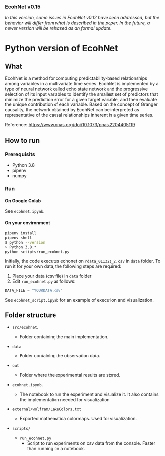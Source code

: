 ### EcohNet v0.15
*In this version, some issues in EcohNet v0.12 have been addressed, but the behavior will differ from what is described
in the paper. In the future, a newer version will be released as an formal update.*  

# Python version of EcohNet
## What
EcohNet is a method for computing predictability-based relationships among variables in a multivariate time series.
EcohNet is implemented by a type of neural network called echo state network and the progressive selection of its 
input variables to identify the smallest set of predictors that minimize the prediction error for a given target 
variable, and then evaluate the unique contribution of each variable. Based on the concept of Granger causality, 
the network obtained by EcohNet can be interpreted as representative of the causal relationships inherent in a 
given time series.


Reference: https://www.pnas.org/doi/10.1073/pnas.2204405119


## How to run
### Prerequisits
- Python 3.8
- pipenv
- numpy

### Run

#### On Google Colab
See `ecohnet.ipynb`.

#### On your environment
```` sh
pipenv install
pipenv shell
$ python --version
> Python 3.8.*
python sctipts/run_ecohnet.py
````

Initially, the code executes echonet on `rdata_011322_2.csv` in `data` folder. To run it for your own data, the following steps are required:
1) Place your data (csv file) in `data` folder
2) Edit `run_ecohnet.py` as follows:
```python
DATA_FILE = "YOURDATA.csv"
````
See `ecohnet_script.ipynb` for an example of execution and visualization.

## Folder structure
- `src/ecohnet`.
    - Folder containing the main implementation.

- `data`
    - Folder containing the observation data.

- `out`
    - Folder where the experimental results are stored.

- `ecohnet.ipynb`.
    - The notebook to run the experiment and visualize it. It also contains the implementation needed for visualization.

- `external/wolfram/LakeColors.txt`
    - Exported mathematica colormaps. Used for visualization.

- `scripts/`
    - `run_ecohnet.py`
        - Script to run experiments on csv data from the console. Faster than running on a notebook.
